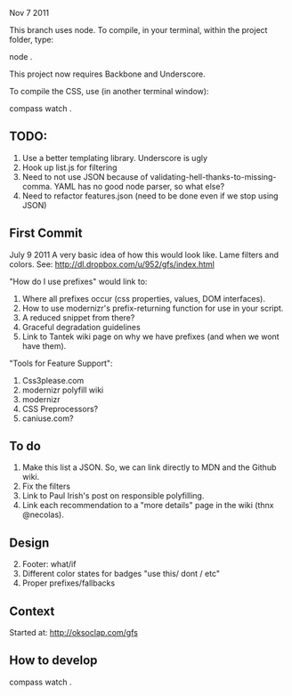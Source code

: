 Nov 7 2011

This branch uses node. To compile, in your terminal, within the project folder, type:

  node .

This project now requires Backbone and Underscore. 

To compile the CSS, use (in another terminal window):

  compass watch .


TODO:
---

1. Use a better templating library. Underscore is ugly
2. Hook up list.js for filtering
3. Need to not use JSON because of validating-hell-thanks-to-missing-comma. YAML has no good node parser, so what else?
4. Need to refactor features.json (need to be done even if we stop using JSON)



First Commit
-------------

July 9 2011
A very basic idea of how this would look like. Lame filters and colors. See: http://dl.dropbox.com/u/952/gfs/index.html

"How do I use prefixes" would link to:

1. Where all prefixes occur (css properties, values, DOM interfaces). 
2. How to use modernizr's prefix-returning function for use in your script.
3. A reduced snippet from there?
4. Graceful degradation guidelines
5. Link to Tantek wiki page on why we have prefixes (and when we wont have them).


"Tools for Feature Support":

1. Css3please.com
2. modernizr polyfill wiki
3. modernizr
4. CSS Preprocessors? 
5. caniuse.com?

To do
------
1. Make this list a JSON. So, we can link directly to MDN and the Github wiki.
3. Fix the filters
5. Link to Paul Irish's post on responsible polyfilling.
6. Link each recommendation to a "more details" page in the wiki (thnx @necolas). 

Design
------
2. Footer: what/if
3. Different color states for badges "use this/ dont / etc"
5. Proper prefixes/fallbacks


Context
------
Started at: http://oksoclap.com/gfs


How to develop
--------------

   compass watch .
